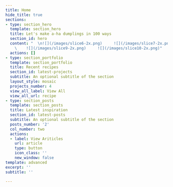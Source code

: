 ```yaml
---
title: Home
hide_title: true
sections:
- type: section_hero
  template: section_hero
  title: Let's make a-ha dumplings in 100 ways
  section_id: hero
  content: "  \n![](/images/slice6-2x.png)     ![](/images/slice7-2x.png)     ![](/images/slice8-2x.png)
    \    ![](/images/slice9-2x.png)     ![](/images/slice10-2x.png)"
  actions: []
- type: section_portfolio
  template: section_portfolio
  title: Recent recipes
  section_id: latest-projects
  subtitle: An optional subtitle of the section
  layout_style: mosaic
  projects_number: 4
  view_all_label: View All
  view_all_url: recipe
- type: section_posts
  template: section_posts
  title: Latest inspiration
  section_id: latest-posts
  subtitle: An optional subtitle of the section
  posts_number: '2'
  col_number: two
  actions:
  - label: View Ariticles
    url: article
    type: button
    icon_class: ''
    new_window: false
template: advanced
excerpt: ''
subtitle: ''

---
```

